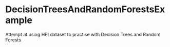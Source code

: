 # DecisionTreesAndRandomForestsExample
 Attempt at using HPI dataset to practise with Decision Trees and Random Forests
